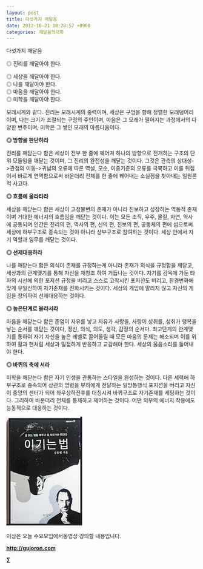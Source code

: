 ```yaml
---
layout: post
title: 다섯가지 깨달음
date: 2012-10-21 18:28:57 +0900
categories: 깨달음의대화
---
```

다섯가지 깨달음

◎ 진리를 깨달아야 한다.

  
◎ 세상을 깨달아야 한다.  
◎ 나를 깨달아야 한다.  
◎ 마음을 깨달아야 한다.  
◎ 미학을 깨달아야 한다.



모래시계와 같다. 진리는 모래시계의 중력이며, 세상은 구멍을 향해 정렬한 모래덩어리이며, 나는 크기가 조절되는 구멍의 주인이며, 마음은 그 모래가 떨어지는 과정에서의 다양한 변주이며, 미학은 그 쌓인 모래의 아름다움이다.







**◎ 방향을 판단하라**

진리를 깨닫는다 함은 세상이 전부 한 줄에 꿰어져 하나의 방향으로 전개하는 구조의 단위 모듈임을 깨닫는 것이며, 그 진리의 완전성을 깨닫는 것이다. 그것은 관측의 상대성->관점의 이동->귀납의 오류에 따른 역설, 모순, 이중기준의 오류를 극복하고 이를 뒤집어서 바르게 연역함으로써 바운더리 전체를 한 줄에 꿰어내는 소실점을 찾아내는 일원론적 사고다.





**◎ 흐름에 올라타라**

세상을 깨닫는다 함은 세상이 고정불변의 존재가 아니라 진보하고 성장하는 역동적 존재이며 거대한 에너지의 흐름임을 깨닫는 것이다. 이는 모든 조직, 우주, 물질, 자연, 역사에 공통되며 인간은 진리의 편, 역사의 편, 신의 편, 진보의 편, 공동체의 편에 섬으로써 세상에 하부구조로 종속되는 것이 아니라 상부구조로 참여하는 것이다. 세상 안에서 자기 역할과 임무를 깨닫는 것이다.





**◎ 선제대응하라**

나를 깨닫는다 함은 의식이 존재를 규정하는게 아니라 존재가 의식을 규정함을 깨닫고, 세상과의 관계맺기를 통해 자신을 재창조 하여 거듭나는 것이다. 자기를 감옥에 가둔 타자의 시선에 의한 포지션 규정을 버리고 스스로 고착시킨 포지션도 버리고, 환경변화에 맞게 우일신하여 자기존재를 진화시키는 것이다. 세상의 게임에 말리지 않고 자신의 게임을 창의하여 선제대응하는 것이다.





**◎ 높은단계로 올라서라**

마음을 깨닫는다 함은 존엄이 자유를 낳고 자유가 사랑을, 사랑이 성취를, 성취가 행복을 낳는 순서를 깨닫는 것이다, 정신, 의식, 의도, 생각, 감정의 순서다. 최고단계의 관계맺기를 통하여 자기 자신을 높은 레벨로 끌어올릴 때 모든 마음의 문제는 해소되며 이를 위하여 활과 현처럼 세상과 밀접하게 반응하고 교감해야 한다. 세상의 울음소리를 들어내야 한다.





**◎ 바퀴의 축에 서라**

미학을 깨닫는다 함은 자기 인생을 관통하는 스타일을 완성하는 것이다. 다른 세력에 하부구조로 종속되어 상관의 명령을 부하에게 전달하는 일방통행식 포지션을 버리고 자신이 중앙의 센터가 되어 좌우상하전후를 대칭시켜 바퀴구조로 자기존재를 세팅하는 것이다. 그리하여 바운더리 전체를 통제하고 제어하는 것이다. 어떤 외부의 에너지 작용에도 능동적으로 대응하는 것이다.









<a href="?mid=WaytoWin" target="_self" style="color: rgb(51, 51, 51); "><img src="files/attach/images/199/290/248/123456.JPG" alt="0.JPG" title="0.JPG" width="200" height="287" rel="xe_gallery" style="border: 0px; " /></a>



이상은 오늘 수요모임에서동영상 강의할 내용입니다.









**<a href="http://gujoron.com/" target="_blank" style="color: rgb(51, 51, 51); ">http://gujoron.com</a>**  


**∑**